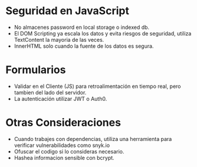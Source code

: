 # Seguridad en JavaScript
- No almacenes password en local storage o indexed db.
- El DOM Scripting ya escala los datos y evita riesgos de seguridad, utiliza TextContent la mayoria de las veces.
- InnerHTML solo cuando la fuente de los datos es segura.

# Formularios
- Validar en el Cliente (JS) para retroalimentación en tiempo real, pero tambien del lado del servidor.
- La autenticación utilizar JWT o Auth0.

# Otras Consideraciones
- Cuando trabajes con dependencias, utiliza una herramienta para verificar vulnerabilidades como snyk.io
- Ofuscar el codigo si lo consideras necesario.
- Hashea informacion sensible con bcrypt.